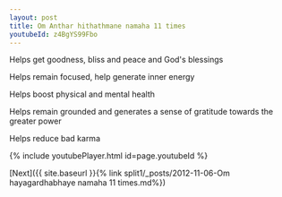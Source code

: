 ```yaml
---
layout: post
title: Om Anthar hithathmane namaha 11 times
youtubeId: z4BgYS99Fbo
---
```

 
 
Helps get goodness, bliss and peace and God's blessings
 
Helps remain focused, help generate inner energy 
 
Helps boost physical and mental health 
 
Helps remain grounded and generates a sense of gratitude towards the greater power 
 
Helps reduce bad karma
 
 
 
 


{% include youtubePlayer.html id=page.youtubeId %}
 
[Next]({{ site.baseurl }}{% link  split1/_posts/2012-11-06-Om hayagardhabhaye namaha 11 times.md%})
 
